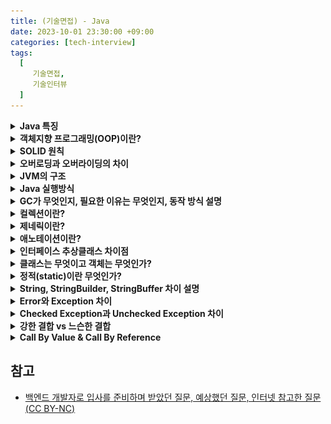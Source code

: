 ```yaml
---
title: (기술면접) - Java
date: 2023-10-01 23:30:00 +09:00
categories: [tech-interview]
tags:
  [
     기술면접,
     기술인터뷰
  ]
---
```




<details>
<summary> <b> Java 특징 </b> </summary>

<div markdown="1">

- 객체지향 프로그래밍 언어
- 기본 자료형을 제외한 모든 요소가 객체로 표현
- JVM에서 동작하기 때문에 운영체제에 독립적
- GC를 통한 자동 메모리 관리
- 다중 상속이나 타입에 엄격하며, 제약이 많음

</div>
</details>

          
<details>
<summary> <b> 객체지향 프로그래밍(OOP)이란? </b> </summary>
<div markdown="1">

Object를 기준으로 코드를 나누어 구현하는 프로그래밍(Java는 구분 단위가 class)
- 장점: 재사용성이 좋고, 협업하기가 좋다 (캡슐화, 추상화 때문에 쓰기 좋음)

- **캡슐화**: 비슷한 역할을 하는 속성과 메소드들을 하나의 클래스로 모은 것
- **추상화**: 어떤 실체로부터 공통적인 부분이나 관심있는 특성들만 한곳에 모은 것  
   ex) 어떤 하위 클래스들에 존재하는 공통적인 메서드를 인터페이스로 정의하는 것
- **상속**: 클래스를 재사용하는 것, 상속이 있기 때문에 코드를 재활용 할 수 있고 그렇기 때문에 생산성이 높고 유지보수하기 좋음
- **다형성**: 하나의 변수나 메서드가 여러가지 형태를 가질 수 있는 성질. 코드의 유연성을 높이고, 가독성 향상

</div>
</details>

<details>
<summary> <b> SOLID 원칙  </b> </summary>
<div markdown="1">

- 단일 책임 원칙(Single Responsibility Principle)
  - 하나의 클래스는 하나의 책임만 가져야 한다.
  - 클래스가 변경되는 이유는 하나여야만 한다.

- 개방/폐쇄 원칙(Open/Closed Principle)
  - 기존의 코드를 변경하지 않으며 새로운 기능을 추가할 수 있도록 설계해야 한다.
  - 확장에는 열려있어야 하고, 변경에는 닫혀 있어야 한다.

- 리스코프 치환 원칙(Liskov Substitution Principle)
  - 자식 클래스는 부모 클래스의 기능을 무시하지 않으며 확장할 수 있어야 한다.
  - 자식 클래스가 부모클래스로 대체되도 기능이 보장되어야 한다.

- 인터페이스 분리 원칙(Interface Segregation Principle)
  - 클라이언트는 자신이 사용하는 메서드에만 의존해야 한다.
  - 인터페이스를 세분화하여 필요한 메서드만 사용해야 한다.
  - 한 클래스는 자신이 사용하지 않는 인터페이스는 구현하지 않아야 한다.

- 의존 역전 원칙(Dependency Inversion Principle)
  - 고수준 모듈은 저수준 모듈의 구현에 의존해서는 안된다.
  - 추상화된 인터페이스나 클래스에 의존해야 한다.
  - 저수준 모듈이 변경되어도 고수준 모듈은 변경이 필요없는 형태가 이상적이다.
  - 시스템의 결합도를 낮추고 유연성을 높일 수 있다.  

</div>
</details>

<details>
<summary> <b> 오버로딩과 오버라이딩의 차이  </b> </summary>
<div markdown="1">

- 오버라이딩 :
    - 부모 클래스에게 상속받은 메서드를 자식클래스에서 재정의 하는 것
- 오버로딩 :
    - 한 클래스내에 이름이 같은 여러개의 메서드를 재정의 하는 것
    - 매개변수의 타입이나, 갯수가 달라야한다.

</div>
</details>

<details>
<summary> <b> JVM의 구조 </b> </summary>
<div markdown="1">

![jvm.png](/assets/img/jvm.png)

- JVM은 크게 **Class Loader**, **Execution Engine**, **Garbage Collector**, **Runtime Data Area** 로 구성

> **Class Loader** 
  - .class 파일들을 Runtime Data Area에 적재하는 역할을 한다.

> **Execution Engine**
  - Runtime Data Area에 적재된 .class파일들을 기계어로 변경해 **명령어 단위로 실행** 하는 역할
  - 명령어 실행 방법은 Interpreter, JIT(Just-In-Time)컴파일러 두가지 방법이 있다.

> **Runtime Data Areas**
  - 자바 프로그램을 실행할 때 사용되는 데이터들을 저장하는 영역
  - Stack Area: 지역 변수, 파라미터 등이 생성되는 영역. 실제 객체는 Heap에 할당되고 해당 레퍼런스만 Stack에 저장
  - Heap Area: 동적으로 생성된 오브젝트와 배열이 저장되는 곳으로 GC의 대상 영역
  - Method Area: 클래스 멤버 변수, 메소드 정보, Type 정보, Constant Pool, static, final 변수 등이 생성됩니다. 상수 풀(Constant Pool)은 모든 Symbolic Reference를 포함


</div>
</details>

<details>
<summary> <b> Java 실행방식  </b> </summary>
<div markdown="1">

- 자바 컴파일러(javac)가 자바 소스코드(.java)를 읽어 자바 바이트코드(.class)로 변환
- Class Loader를 통해 class 파일들을 JVM으로 로딩
- 로딩된 class파일들은 Execution engine을 통해 해석
- 해석된 바이트코드는 Runtime Data Area에 배치되어 실질적인 수행이 이뤄짐

</div>
</details>

<details>
<summary> <b> GC가 무엇인지, 필요한 이유는 무엇인지, 동작 방식 설명 </b> </summary>
<div markdown="1">

- GC는 힙 영역에서 사용하지 않는 객체들을 제거하는 작업을 총칭
- 객체룰 제거하는 작업이 필요한 이유는 Java는 개발자가 메모리를 직접 해제해줄 수 없기때문
- GC를 수행할 때는 GC를 수행하는 스레드 이외의 스레드는 모두 정지(Stop-the-world)
- GC는 Minor GC, Major GC로 구분할 수 있다

> **Minor GC**
  - young 영역에서 일어난다.
  - Eden 영역이 가득 참에서 부터 시작된다. 
  - Eden 영역에서 참조가 남아있는 객체를 mark하고 survivor 영역으로 복사한다. 
  - Eden 영역을 비운다. 
  - Survivor 영역도 가득차면 같은 방식으로 다른 Survivor 영역에 복사하고 비운다.
  - 이를 반복하다 보면 계속 해서 살아남는 객체는 old 영역으로 이동하게 된다.

> **Major GC**
  - old 영역에서 일어난다.
  - minor와 반대로 삭제되어야 할 객체를 mark하고 지운다(sweep).
  - 메모리는 단편화 된 상태이므로 이를 한 군데에 모아준다.

- 이것이 중요한 이유는 GC 수행시 시스템이 멈추기 때문에 의도치 않은 장애의 원인이 될 수 있기 때문이다.
- 힙 영역을 조정하는 것을 GC 튜닝이라 하고, JVM 메모리는 절대 마음대로 조정해선 안된다.

</div>
</details>

<details>
<summary> <b> 컬렉션이란?  </b> </summary>
<div markdown="1">

![collection-structor.png](/assets/img/collection-structor.png)

- List,Set,Map등 여러 자료구조를 묶어 하나로 그룹화한 객체를 말한다.
- 컬렉션 클래스들이 데이터를 다룰 때 기본형은 사용할 수 없다.

</div>
</details>

<details>
<summary> <b> 제네릭이란?  </b> </summary>
<div markdown="1">

- 클래스 내부에서 사용할 데이터 타입을 인스턴스를 생성할 때 확정하는 것
- 컴파일 과정에서 타입체크를 해주기 때문에 타입 안정성을 높이고 형변환의 번거로움을 줄여준다.

</div>
</details>


<details>
<summary> <b> 애노테이션이란?  </b> </summary>
<div markdown="1">

- 인터페이스를 기반으로 한 문법으로 주석처럼 코드에 달아 클래스에 특별한 의미를 부여하거나 기능을 주입할 수 있습니다.
- built-in annotation은 상속받아서 메소드를 오버라이드 할 때 나타나는 @Override 애노테이션이 그 대표적인 예
- 메타 애너테이션은 애노테이션을 선언할 때 사용하는 애노테이션입니다.
  •	@Retention: 애노테이션 유지 범위를 지정합니다. (소스, 클래스, 런타임)
  •	@Inherit: 애노테이션을 하위 클래스까지 전달여부를 지정합니다. 이 애노테이션이 있으면 하위 클래스까지 상속이 가능합니다.
  •	@Target: 해당 애노테이션을 어디에 사용할 지 결정합니다. (타입, 필드, 메서드, 파라미터, 생성자, 로컬변수, 애노테이션 타입)

</div>
</details>

<details>
<summary> <b> 인터페이스 추상클래스 차이점  </b> </summary>
<div markdown="1">

- 추상클래스
  - 객체의 추상적인 상위 개념으로 공통된 개념을 표현할 때 사용
  - 단일 상속만 가능
  - 추상클래스를 상속하는 집합간에는 연관관계가 있음
- 인터페이스
  - 구현 객체가 같은 동작을 한다는 것을 보장하기 위해 사용
  - 다중 상속이 가능
  - 인터페이스를 구현하는 집합간에는 관계가 없을 수 있음

</div>
</details>

<details>
<summary> <b> 클래스는 무엇이고 객체는 무엇인가?  </b> </summary>
<div markdown="1">

- 클래스: 객체를 정의하는 틀 또는 설계도와 같은 의미
- 객체
  - 식별 가능한 개체 또는 사물.
  - 구별 가능한 식별자, 특징적인 행동, 변경 가능한 상태를 가짐
  - 인스턴스들을 통칭하는 용도로 사용

</div>
</details>

<details>
<summary> <b> 정적(static)이란 무엇인가?  </b> </summary>
<div markdown="1">

- static은 클래스 멤버라고 하며, 클래스 로더가 클래스를 로딩해서 메소드 메모리 영역에 적재할 때 클래스별로 관리됨
- static 키워드를 통해 생성된 정적멤버들은 Permanent(1.7까지) 또는 heap영역(1.8 이후)에 저장
- 저장된 메모리는 모든 객체가 공유하며 하나의 멤버를 어디서든지 참조할 수 있음
- 그러나, 1.7 버전까지는 GC의 관리 영역 밖에 존재하기 때문에 프로그램 종료시까지 메모리가 할당된 채로 존재
- 너무 남발하게 되면 시스템 성능에 악영향을 줄 수 있음
- 단 1.8 이후부터는 static Object가 heap영역으로 바뀌면서 참조를 잃은 경우 GC의 대상이 될 수 있음

</div>
</details>

<details>
<summary> <b> String, StringBuilder, StringBuffer 차이 설명    </b> </summary>
<div markdown="1">

- String은 불변 객체이며, 스레드 안전을 보장하고, 문자열 수정 작업이 자주 발생시 성능 저하 발생   
- StringBuilder, StringBuffer는 가변 타입이다. 문자열을 수정하는 작업에 효율적이다.
- StringBuilder는 Thread-safe 하지 않다.
- StringBuffer는 내부적으로 synchronized 키워드를 사용하여 Thread-safe 하다.

</div>
</details>

<details>
<summary> <b> Error와 Exception 차이  </b> </summary>
<div markdown="1">

- **Error:** 
  - 시스템 수준에서 발생하는 예외 상황
  - 개발자가 예측하기 어렵고, 처리방법을 코드에 명시 불가능
  - 시스템이 종료됨

- **Exception:**
  - 개발자가 예상할 수 있는 예외 상황
  - 처리 방법을 코드에 명시 가능

</div>
</details>

<details>
<summary> <b> Checked Exception과 Unchecked Exception 차이 </b> </summary>
<div markdown="1">

- **Checked Exception**
  - 컴파일시점에 확인가능한 예외로 예측이 가능하다
  - 반드시 예외처리를 해야한다
  - 트랜잭션 롤백이 일어나지 않는다.

- **Unchecked Exception**
  - 런타임시점에 확인가능한 예외로 예측할 수 없다.
  - 트랜잭션이 롤백된다.

</div>
</details>

<details>
<summary> <b> 강한 결합 vs 느슨한 결합  </b> </summary>
<div markdown="1">

- **강한 결합**:
  - 두 객체 간에 서로 깊게 의존하는 것
  - 즉, 한 객체가 다른 객체의 내부 상태나 구현 방법에 직접적으로 의존하는 경우
  - 코드 변경이 어렵고, 유지보수성이 떨어지고, 테스트 수행도 어렵다.

- **느슨한 결합**:
  - 두 객체 간에 의존성이 낮은 것
  - 한 객체가 다른 객체에 직접적인 정보를 가지지 않고, 인터페이스나 추상클래스 등을 통해 간접 의존하는 경우

</div>
</details>

<details>
<summary> <b> Call By Value & Call By Reference  </b> </summary>
<div markdown="1">

- **Call By Value**:
  - 메서드 호출시 인자로 전달되는 값의 복사본이 전달
  - 메서드 내부에서 인자값이 변경되어도 원본에는 영향 없음
  - 기본 데이터 타입인 경우 적용

- **Call By Reference**:
  - 메서드 호출시 인자로 전달되는 객체의 주소값이 전달
  - 메서드 내부에서 인자 객체의 값을 변경하면 원본도 변경(동일한 주소를 참조하기 때문에)

자바는 Call By Reference 개념이 없다.
객체를 넘길때 인자값을 변경하면 실제 인자값도 변경되기 때문에 햇갈릴 수 있지만
이는 직접적인 참조를 넘긴 게 아닌, 주소 값을 복사하여 넘기기 때문이다.

</div>
</details>



## 참고
- [백엔드 개발자로 입사를 준비하며 받았던 질문, 예상했던 질문, 인터넷 참고한 질문(CC BY-NC)](https://github.dev/ksundong/backend-interview-question)
